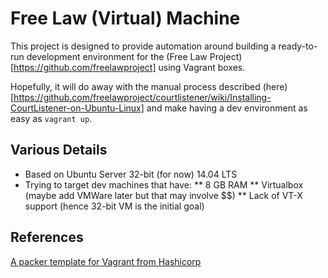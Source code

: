 Free Law (Virtual) Machine
==========================

This project is designed to provide automation around building a ready-to-run
development environment for the (Free Law Project)[https://github.com/freelawproject]
using Vagrant boxes.

Hopefully, it will do away with the manual process described (here)
[https://github.com/freelawproject/courtlistener/wiki/Installing-CourtListener-on-Ubuntu-Linux]
and make having a dev environment as easy as `vagrant up`.

## Various Details
* Based on Ubuntu Server 32-bit (for now) 14.04 LTS
* Trying to target dev machines that have:
** 8 GB RAM
** Virtualbox (maybe add VMWare later but that may involve $$)
** Lack of VT-X support (hence 32-bit VM is the initial goal)

## References
[A packer template for Vagrant from Hashicorp](https://github.com/hashicorp/atlas-packer-vagrant-tutorial.git)
